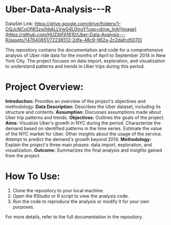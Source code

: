 # Uber-Data-Analysis---R

DataSet Link:
https://drive.google.com/drive/folders/1-OQJcNCoOfjR3zsiihbALLVwG4LGtruY?usp=drive_link![image](https://github.com/HUZAIFA1610/Uber-Data-Analysis---R/assets/147640851/72236512-2dfa-48c9-962a-2c2dafcd5070)

This repository contains the documentation and code for a comprehensive analysis of Uber ride data for the months of April to September 2014 in New York City. The project focuses on data import, exploration, and visualization to understand patterns and trends in Uber trips during this period.

# Project Overview:
**Introduction:** Provides an overview of the project's objectives and methodology.
**Data Description:** Describes the Uber dataset, including its structure and contents.
**Assumption:** Discusses assumptions made about Uber trip patterns and trends.
**Objectives:** Outlines the goals of the project.
**Aims:** Visualize Uber's growth in NYC during the period. Characterize the demand based on identified patterns in the time series. Estimate the value of the NYC market for Uber. Other insights about the usage of the service. Attempt to predict the demand's growth beyond 2014.
**Methodology:** Explain the project's three main phases: data import, exploration, and visualization.
**Outcome:** Summarizes the final analysis and insights gained from the project.

# How To Use:
1. Clone the repository to your local machine.
2. Open the RStudio or R script to view the analysis code.
3. Run the code to reproduce the analysis or modify it for your own purposes.


For more details, refer to the full documentation in the repository.
